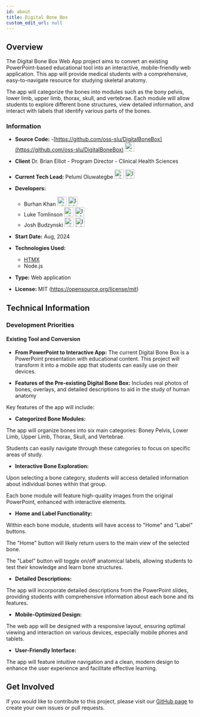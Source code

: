 ```yaml
---
id: about
title: Digital Bone Box
custom_edit_url: null
---
```


<!-- A header image is optional; if used should be no greater than 200x600 -->
<!--![Header Alt Text](header.png) -->

## Overview

The Digital Bone Box Web App project aims to convert an existing PowerPoint-based educational tool into an interactive, mobile-friendly web application. This app will provide medical students with a comprehensive, easy-to-navigate resource for studying skeletal anatomy. 

The app will categorize the bones into modules such as the bony pelvis, lower limb, upper limb, thorax, skull, and vertebrae. Each module will allow students to explore different bone structures, view detailed information, and interact with labels that identify various parts of the bones. 

### Information

- **Source Code:** -[https://github.com/oss-slu/DigitalBoneBox](https://github.com/oss-slu/DigitalBoneBox) [<img src="/img/git-alt.svg" alt="git" width="25" height="25" />](https://github.com/oss-slu/DigitalBoneBox)
- **Client** Dr. Brian Elliot - Program Director - Clinical Health Sciences
- **Current Tech Lead:** Pelumi Oluwategbe [<img src="/img/github.svg" alt="github" width="25" height="25" />](https://github.com/pelumitegbe)   [<img src="/img/linkedin.svg" alt="linkedin" width="25" height="25" />](https://www.linkedin.com/in/pelumitegbe/)

- **Developers:**
  - Burhan Khan [<img src="/img/github.svg" alt="github" width="25" height="25" />](https://github.com/Balijah)  [<img src="/img/linkedin.svg" alt="linkedin" width="25" height="25" />](https://www.linkedin.com/in/burhan~khan/)
  - Luke Tomlinson [<img src="/img/github.svg" alt="github" width="25" height="25" />](https://github.com/tluke900)  [<img src="/img/linkedin.svg" alt="linkedin" width="25" height="25" />](https://www.linkedin.com/in/lucas-tomlinson-2677b32ba/)
  - Josh Budzynski [<img src="/img/github.svg" alt="github" width="25" height="25" />](https://github.com/JoshBudzynski)  [<img src="/img/linkedin.svg" alt="linkedin" width="25" height="25" />](https://www.linkedin.com/in/joshua-budzynski-33b06425a/)
- **Start Date:** Aug, 2024
- **Technologies Used:**
  - [HTMX](https://htmx.org/)
  - Node.js
- **Type:** Web application
- **License:** MIT (https://opensource.org/license/mit)


## Technical Information

### Development Priorities

#### Existing Tool and Conversion

- **From PowerPoint to Interactive App:** The current Digital Bone Box is a PowerPoint presentation with educational content. This project will transform it into a mobile app that students can easily use on their devices.

- **Features of the Pre-existing Digital Bone Box:** Includes real photos of bones, overlays, and detailed descriptions to aid in the study of human anatomy

Key features of the app will include: 

- **Categorized Bone Modules:**

The app will organize bones into six main categories: Boney Pelvis, Lower Limb, Upper Limb, Thorax, Skull, and Vertebrae. 

Students can easily navigate through these categories to focus on specific areas of study. 

- **Interactive Bone Exploration:**

Upon selecting a bone category, students will access detailed information about individual bones within that group. 

Each bone module will feature high-quality images from the original PowerPoint, enhanced with interactive elements. 

- **Home and Label Functionality:**

Within each bone module, students will have access to "Home" and "Label" buttons. 

The "Home" button will likely return users to the main view of the selected bone. 

The "Label" button will toggle on/off anatomical labels, allowing students to test their knowledge and learn bone structures. 

- **Detailed Descriptions:**

The app will incorporate detailed descriptions from the PowerPoint slides, providing students with comprehensive information about each bone and its features. 

- **Mobile-Optimized Design:**

The web app will be designed with a responsive layout, ensuring optimal viewing and interaction on various devices, especially mobile phones and tablets. 

- **User-Friendly Interface:**

The app will feature intuitive navigation and a clean, modern design to enhance the user experience and facilitate effective learning. 


## Get Involved

If you would like to contribute to this project, please visit our [GitHub page](https://github.com/oss-slu/DigitalBoneBox) to create your own issues or pull requests.
